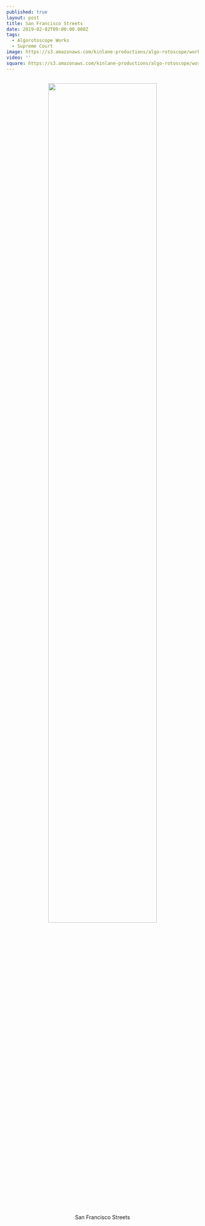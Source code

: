 ```yaml
---
published: true
layout: post
title: San Francisco Streets
date: 2019-02-02T09:00:00.000Z
tags:
  - Algorotoscope Works
  - Supreme Court
image: https://s3.amazonaws.com/kinlane-productions/algo-rotoscope/working/san-francisco-street-view_alien_goggles.jpg
video: ''
square: https://s3.amazonaws.com/kinlane-productions/algo-rotoscope/working/san-francisco-street-view_alien_goggles-square.jpg
---
```

<p align="center"><img src="{{ page.image }}" width="75%" style="padding: 15px;" /></p>
<center>San Francisco Streets</center>
